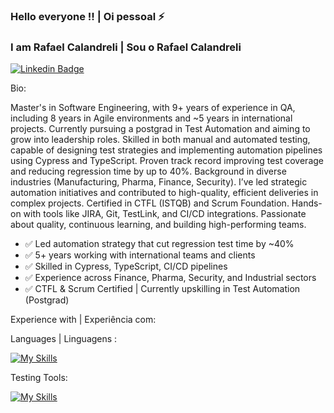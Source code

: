 ### Hello everyone !! | Oi pessoal ⚡️ 

### I am Rafael Calandreli | Sou o Rafael Calandreli


[![Linkedin Badge](https://img.shields.io/badge/-Rafael%20Calandreli-fbca16?style=flat-square&logo=Linkedin&logoColor=white&link=https://www.linkedin.com/in/rafaelcalandreli/)](https://www.linkedin.com/in/rafaelcalandreli/) 

Bio: 

Master's in Software Engineering, with 9+ years of experience in QA, including 8 years in Agile environments and ~5 years in international projects. Currently pursuing a postgrad in Test Automation and aiming to grow into leadership roles. Skilled in both manual and automated testing, capable of designing test strategies and implementing automation pipelines using Cypress and TypeScript. Proven track record improving test coverage and reducing regression time by up to 40%. Background in diverse industries (Manufacturing, Pharma, Finance, Security). I’ve led strategic automation initiatives and contributed to high-quality, efficient deliveries in complex projects. Certified in CTFL (ISTQB) and Scrum Foundation. Hands-on with tools like JIRA, Git, TestLink, and CI/CD integrations. Passionate about quality, continuous learning, and building high-performing teams.

- ✅ Led automation strategy that cut regression test time by ~40%
- ✅ 5+ years working with international teams and clients
- ✅ Skilled in Cypress, TypeScript, CI/CD pipelines
- ✅ Experience across Finance, Pharma, Security, and Industrial sectors
- ✅ CTFL & Scrum Certified | Currently upskilling in Test Automation (Postgrad)

Experience with | Experiência com: 

Languages | Linguagens : 

[![My Skills](https://skillicons.dev/icons?i=js,html,css,typescript)](https://skillicons.dev)

Testing Tools:

[![My Skills](https://skillicons.dev/icons?i=cypress,selenium,postman)](https://skillicons.dev)
